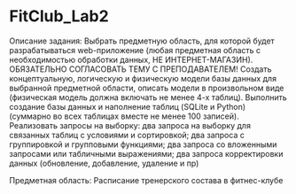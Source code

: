 # FitClub_Lab2

Описание задания:
Выбрать предметную область, для которой будет разрабатываться web-приложение (любая предметная область с необходимостью обработки данных, НЕ ИНТЕРНЕТ-МАГАЗИН).  ОБЯЗАТЕЛЬНО СОГЛАСОВАТЬ ТЕМУ С ПРЕПОДАВАТЕЛЕМ!
Создать концептуальную, логическую и физическую модели базы данных для выбранной предметной области, описать модели в произвольном виде (физическая модель должна включать не менее 4-х таблиц).
Выполнить создание базы данных и наполнение таблиц (SQLite и Python) (суммарно во всех таблицах вместе не менее 100 записей).
Реализовать запросы на выборку:
два запроса на выборку для связанных таблиц с условиями и сортировкой;
два запроса с группировкой и групповыми функциями;
два запроса со вложенными запросами или табличными выражениями;
два запроса корректировки данных (обновление, добавление, удаление и пр)

Предметная область: Расписание тренерского состава в фитнес-клубе
